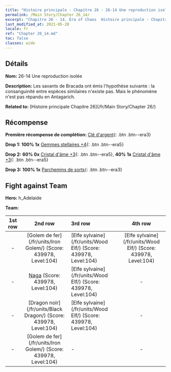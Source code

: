 ```yaml
---
title: "Histoire principale - Chapitre 26 - 26-14 Une reproduction isolée"
permalink: /Main Story/Chapter 26_14/
excerpt: "Chapitre 26 - 14. Era of Chaos  Histoire principale - Chapitre 26_14. 26-14 Une reproduction isolée"
last_modified_at: 2021-05-28
locale: fr
ref: "Chapter 26_14.md"
toc: false
classes: wide
---
```


## Détails

 **Nom:** 26-14 Une reproduction isolée

 **Description:** Les savants de Bracada ont émis l'hypothèse suivante : la consanguinité entre espèces similaires n'existe pas. Mais le phénomène n'est pas répandu en Antagarich.

 **Related to:** [Histoire principale Chapitre 26](/fr/Main Story/Chapter 26/)

## Récompense

 **Première récompense de complétion:** [Clé d'argent](/ItemsFR/con_693/){: .btn .btn--era3}

 **Drop 1:** **100% 1x** [Gemmes stellaires +4](/ItemsFR/mat_93/){: .btn .btn--era5}

 **Drop 2:** **60% 0x** [Cristal d'âme +3](/ItemsFR/mat_87/){: .btn .btn--era5}, **40% 1x** [Cristal d'âme +3](/ItemsFR/mat_87/){: .btn .btn--era5}

 **Drop 3:** **100% 1x** [Parchemins de sorts](/ItemsFR/con_694/){: .btn .btn--era3}


## Fight against Team
 **Hero:** h_Adelaide

 **Team:**


  | 1st row | 2nd row | 3rd row | 4th row |
  |:----:|:----:|:----|:----:|
  | - | [Golem de fer](/fr/units/Iron Golem/) (Score: 439978, Level:104)  | [Elfe sylvaine](/fr/units/Wood Elf/) (Score: 439978, Level:104)  | [Elfe sylvaine](/fr/units/Wood Elf/) (Score: 439978, Level:104)  |
  | - | [Naga](/fr/units/Naga/) (Score: 439978, Level:104)  | [Elfe sylvaine](/fr/units/Wood Elf/) (Score: 439978, Level:104)  | - |
  | - | [Dragon noir](/fr/units/Black Dragon/) (Score: 439978, Level:104)  | [Elfe sylvaine](/fr/units/Wood Elf/) (Score: 439978, Level:104)  | - |
  | - | [Golem de fer](/fr/units/Iron Golem/) (Score: 439978, Level:104)  | - | - |


